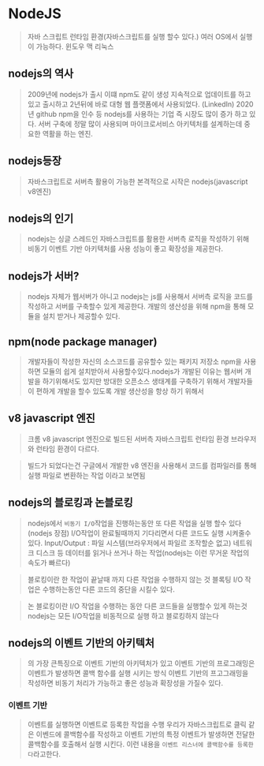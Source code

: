 # NodeJS

> 자바 스크립트 런타임 환경(자바스크립트를 실행 할수 있다.)
> 여러 OS에서 실행이 가능하다. 윈도우  맥 리눅스

## nodejs의 역사

> 2009년에 nodejs가 출시 이떄 npm도 같이 생성
> 지속적으로 업데이트를 하고 있고 출시하고 2년뒤에 바로 대형 웹 플랫폼에서 사용되었다.       (LinkedIn)
> 2020년 github npm을 인수 등
> nodejs를 사용하는 기업 즉 시장도 많이 증가 하고 있다.
> 서버 구축에 정말 많이 사용되며 마이크로서비스 아키텍처를 설계하는데 중요한 역활을 하는 엔진.


## nodejs등장
> 자바스크립트로 서버측 활용이 가능한 본격적으로 시작은 nodejs(javascript v8엔진)


## nodejs의 인기
> nodejs는 싱글 스레드인 자바스크립트를 활용한 서버측 로직을 작성하기 위해 비동기 이벤트 기반 아키텍처를 사용 성능이 좋고 확장성을 제공한다.


## nodejs가 서버?
> nodejs 자체가 웹서버가 아니고
> nodejs는 js를 사용해서 서버측 로직을 코드를 작성하고
> 서버를 구축할수 있게 제공한다.
> 개발의 생산성을 위해 npm을 통해 모듈을 설치 받거나 제공할수 있다.


## npm(node package manager)
> 개발자들이 작성한 자신의 소스코드를 공유할수 있는 패키지 저장소 npm을 사용하면 모듈의 쉽게 설치받아서 사용할수있다.nodejs가 개발된 이유는 웹서버 개발을 하기위해서도 있지만 
> 방대한 오픈소스 생태계를 구축하기 위해서 개발자들이 편하게 개발을 할수 있도록 개발 생산성을 항상 하기 위해서


## v8 javascript 엔진
> 크롬 v8 javascript 엔진으로 빌드된 서버측 자바스크립트 런타임 환경
> 브라우저와 런타임 환경이 다르다.
 
> 빌드가 되었다는건 구글에서 개발한 v8 엔진을 사용해서 코드를 컴파일러를 통해 실행 파일로 변환하는 작업 이라고 보면됨

## nodejs의 블로킹과 논블로킹
> nodejs에서 `비동기 I/O`작업을 진행하는동안 또 다른 작업을 실행 할수 있다(nodejs 장점)
> I/O작업이 완료될때까지 기다리면서 다른 코드도 실행 시켜줄수 있다.
> Input/Output : 파일 시스템(브라우저에서 파일르 조작할순 없고) 네트워크 디스크 등 데이터를 읽거나 쓰거나 하는 작업(nodejs는 이런 무거운 작업의 속도가 빠르다)

> 블로킹이란 한 작업이 끝날때 까지 다른 작업을 수행하지 않는 것
> 블록팅 I/O 작업은 수행하는동안 다른 코드의 중단을 시킬수 있다.

> 논 블로킹이란 I/O 작업을 수행하는 동안 다른 코드들을 실행할수 있게 하는것
> nodejs는 모든  I/O작업을 비동적으로 실행 하고 블로킹하지 않는다


## nodejs의 이벤트 기반의 아키텍처
> 의 가장 큰특징으로 이벤트 기반의 아키텍처가 있고
> 이벤트 기반의 프로그래밍은 이벤트가 발생하면 콜백 함수를 실행 시키는 방식
> 이벤트 기반의 프고그래밍을 작성하면 비동기 처리가 가능하고 좋은 성능과 확장성을 가질수 있다.


### 이벤트 기반
> 이벤트를 실행하면 이벤트로 등록한 작업을 수행
> 우리가 자바스크립트로 클릭 같은 이벤드에 콜백함수를 작성하고
> 이벤트 기반의 특정 이벤트가 발생하면 전달한 콜백함수를 호출해서 실행 시킨다.
> 이런 내용을 `이벤트 리스너에 콜백함수를 등록한다`라고한다.